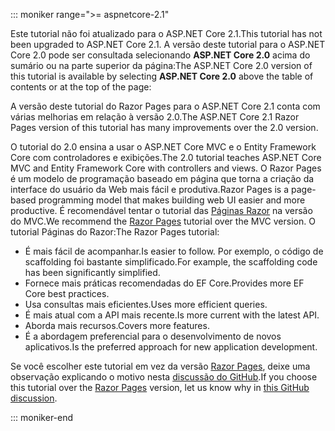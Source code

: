 ::: moniker range=">= aspnetcore-2.1"

<span data-ttu-id="79b32-101">Este tutorial não foi atualizado para o ASP.NET Core 2.1.</span><span class="sxs-lookup"><span data-stu-id="79b32-101">This tutorial has not been upgraded to ASP.NET Core 2.1.</span></span> <span data-ttu-id="79b32-102">A versão deste tutorial para o ASP.NET Core 2.0 pode ser consultada selecionando **ASP.NET Core 2.0** acima do sumário ou na parte superior da página:</span><span class="sxs-lookup"><span data-stu-id="79b32-102">The ASP.NET Core 2.0 version of this tutorial is available by selecting **ASP.NET Core 2.0** above the table of contents or at the top of the page:</span></span>

<span data-ttu-id="79b32-103">A versão deste tutorial do Razor Pages para o ASP.NET Core 2.1 conta com várias melhorias em relação à versão 2.0.</span><span class="sxs-lookup"><span data-stu-id="79b32-103">The ASP.NET Core 2.1 Razor Pages version of this tutorial has many improvements over the 2.0 version.</span></span>

<span data-ttu-id="79b32-104">O tutorial do 2.0 ensina a usar o ASP.NET Core MVC e o Entity Framework Core com controladores e exibições.</span><span class="sxs-lookup"><span data-stu-id="79b32-104">The 2.0 tutorial teaches ASP.NET Core MVC and Entity Framework Core with controllers and views.</span></span> <span data-ttu-id="79b32-105">O Razor Pages é um modelo de programação baseado em página que torna a criação da interface do usuário da Web mais fácil e produtiva.</span><span class="sxs-lookup"><span data-stu-id="79b32-105">Razor Pages is a page-based programming model that makes building web UI easier and more productive.</span></span> <span data-ttu-id="79b32-106">É recomendável tentar o tutorial das [Páginas Razor](xref:data/ef-rp/intro) na versão do MVC.</span><span class="sxs-lookup"><span data-stu-id="79b32-106">We recommend the [Razor Pages](xref:data/ef-rp/intro) tutorial over the MVC version.</span></span> <span data-ttu-id="79b32-107">O tutorial Páginas do Razor:</span><span class="sxs-lookup"><span data-stu-id="79b32-107">The Razor Pages tutorial:</span></span>

* <span data-ttu-id="79b32-108">É mais fácil de acompanhar.</span><span class="sxs-lookup"><span data-stu-id="79b32-108">Is easier to follow.</span></span> <span data-ttu-id="79b32-109">Por exemplo, o código de scaffolding foi bastante simplificado.</span><span class="sxs-lookup"><span data-stu-id="79b32-109">For example, the scaffolding code has been significantly simplified.</span></span>
* <span data-ttu-id="79b32-110">Fornece mais práticas recomendadas do EF Core.</span><span class="sxs-lookup"><span data-stu-id="79b32-110">Provides more EF Core best practices.</span></span>
* <span data-ttu-id="79b32-111">Usa consultas mais eficientes.</span><span class="sxs-lookup"><span data-stu-id="79b32-111">Uses more efficient queries.</span></span>
* <span data-ttu-id="79b32-112">É mais atual com a API mais recente.</span><span class="sxs-lookup"><span data-stu-id="79b32-112">Is more current with the latest API.</span></span>
* <span data-ttu-id="79b32-113">Aborda mais recursos.</span><span class="sxs-lookup"><span data-stu-id="79b32-113">Covers more features.</span></span>
* <span data-ttu-id="79b32-114">É a abordagem preferencial para o desenvolvimento de novos aplicativos.</span><span class="sxs-lookup"><span data-stu-id="79b32-114">Is the preferred approach for new application development.</span></span>

<span data-ttu-id="79b32-115">Se você escolher este tutorial em vez da versão [Razor Pages](xref:data/ef-rp/intro), deixe uma observação explicando o motivo nesta [discussão do GitHub](https://github.com/aspnet/Docs/issues/6146).</span><span class="sxs-lookup"><span data-stu-id="79b32-115">If you choose this tutorial over the [Razor Pages](xref:data/ef-rp/intro) version, let us know why in [this GitHub discussion](https://github.com/aspnet/Docs/issues/6146).</span></span>

::: moniker-end
